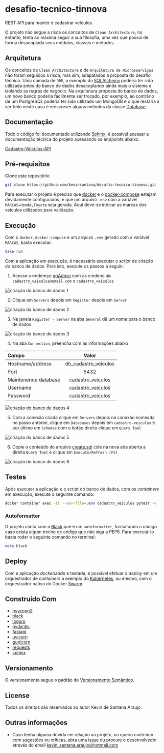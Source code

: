 # desafio-tecnico-tinnova

REST API para manter e cadastrar veículos.

O projeto não segue a risca os conceitos de `Clean Architecture`, no entanto, tenta ao máxima seguir a sua filosofia, uma vez que possuí de forma desacoplada seus módulos, classes e métodos.

## Arquitetura

Os conceitos de `Clean Architecture` e de `Arquitetura de Microsserviços` não foram seguidos a risca, mas sim, adapatados a proposta do desafio técnico. Uma camada de `ORM`, a exemplo do [SQLAlchemy](https://www.sqlalchemy.org/) poderia ter sido utilizada antes do banco de dados desacoplando ainda mais o sistema e isolando as regras de negócio. Na arquitetura proposta do banco de dados, um novo banco poderia facilmente ser trocado, por exemplo, ao contrário de um PostgreSQL poderia ter sido utilizado um MongoDB e o que restaria a ser feito neste caso é reescrever alguns métodos da classe [Database](cadastro_veiculos/database/__init__.py).

## Documentação

Todo o código foi documentado utilizando [Sphinx](https://www.sphinx-doc.org/en/master/), é possível acessar a documentação técnica do projeto acessando os endpoints abaixo:

[Cadastro-Veiculos-APi](http://localhost:7000/v1/docs)

## Pré-requisitos

Clone este repositório

```bash
git clone https://github.com/kevinsantana/desafio-tecnico-tinnova.git
```

Para executar o projeto é preciso que [docker](https://docs.docker.com/) e o [docker-compose](https://docs.docker.com/compose/) estejam devidamente configurados, e que um arquivo `.env` com a variável `MARCAS=Honda,Toyota` seja gerada. Aqui deve-se indicar as marcas dos veículos utilizados para validação.

## Execução

Com o `docker`, `docker-compose` e um arquivo `.env` gerado com a variável `MARCAS`, basta executar:

```bash
make run
```

Com a aplicação em execução, é necessário executar o _script_ de criação do banco de dados. Para isto, execute os passos a seguin:

1. Acesse o endereço [pgAdmin](http://localhost:8032/) com as credenciais `cadastro_veiculos@email.com` e `cadastro_veiculos`

![criação do banco de dados 1](imagens/1.png)

2. Clique em `Servers` depois em `Register` depois em `Server`

![criação do banco de dados 2](imagens/2.png)

3. Na janela `Register - Server` na aba `General` dê um nome para o banco de dados

![criação do banco de dados 3](imagens/3.png)

4. Na aba `Connection`, preencha com as informações abaixo

| Campo       | Valor     |
| :------------- | :----------: |
|  Hostname/address | db_cadastro_veiculos  |
| Port   | 5432 |
| Maintenence database   | cadastro_veiculos |
| Username   | cadastro_veiculos |
| Password   | cadastro_veiculos |

![criação do banco de dados 4](imagens/4.png)

5. Com a conexão criada clique em `Servers` depois na conexão nomeada no passo anterior, clique em `Databases` depois em `cadastro-veiculos` e por último em `Schemas` com o botão direito clique em `Query Tool`

![criação do banco de dados 5](imagens/5.png)

6. Copie o conteúdo do arquivo [create.sql](cadastro_veiculos/scripts/create.sql) cole na nova aba aberta a direita `Query Tool` e clique em `Execute/Refresh (F5)`

![criação do banco de dados 6](imagens/6.png)

## Testes

Após executar a aplicação e o script do banco de dados, com os _containers_ em execução, execute o seguinte comando:

```bash
docker container exec -it --env-file=.env cadastro_veiculos pytest -v
```

### Autoformatter

O projeto conta com o [Black](https://github.com/psf/black) que é um `autoformatter`, formatando o código caso exista algum trecho de código que não siga a PEP8. Para executá-lo basta rodar o seguinte comando no terminal:

```bash
make black
```

## Deploy

Com a aplicação _dockerizada_ e testada, é possível efetuar o _deploy_ em um orquestrador de _containers_ a exemplo do [Kubernetes](https://kubernetes.io/pt/), ou mesmo, com o orquestrador nativo do Docker [Swarm](https://docs.docker.com/engine/swarm/).

## Construído Com

* [psycopg2](https://www.psycopg.org/)
* [black](https://github.com/psf/black)
* [loguru](https://github.com/Delgan/loguru)
* [pydantic](https://pydantic-docs.helpmanual.io)
* [fastapi](https://fastapi.tiangolo.com)
* [uvicorn](https://www.uvicorn.org)
* [gunicorn](https://gunicorn.org)
* [requests](https://requests.readthedocs.io/en/master/)
* [sphinx](https://www.sphinx-doc.org/en/master/)

## Versionamento

O versionamento segue o padrão do [Versionamento Semântico](http://semver.org/).

## License

Todos os direitos são reservados ao autor Kevin de Santana Araujo.

## Outras informações

* Caso tenha alguma dúvida em relação ao projeto, ou queira contribuir com sugestões ou críticas, abra uma [issue]() ou procure o desenvolvedor através do email kevin_santana.araujo@hotmail.com
